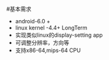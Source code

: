 #基本需求
- android-6.0 + 
- linux kernel -4.4+ LongTerm
- 实现类似linux的display-setting app
- 可调整分辨率，方向等
- 支持x86-64,mips-64 CPU